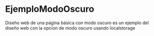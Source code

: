 # EjemploModoOscuro
Diseño web de una página básica con modo oscuro
es un ejemplo del diseño web con la opcion de modo oscuro usando localstorage
